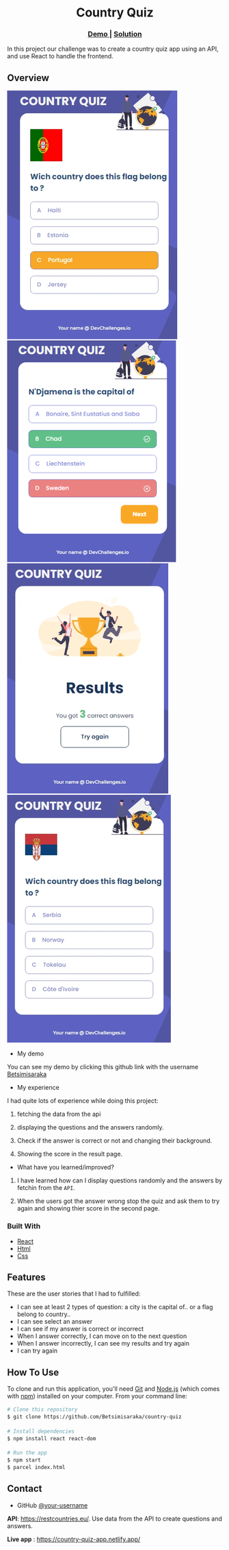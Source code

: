 <h1 align="center">Country Quiz</h1>

<div align="center">
  <h3>
    <a href="https://github.com/Betsimisaraka/country-quiz">
      Demo
    </a>
    <span> | </span>
    <a href="https://country-quiz-betsimisaraka.netlify.app/">
      Solution
    </a>
  </h3>
</div>

In this project our challenge was to create a country quiz app using an API, and use React to handle the frontend.

## Overview

![screenshot](./assets/hover.webp)
![screenshot](./assets/wrong.png)
![screenshot](./assets/result.webp)
![screenshot](./assets/page.webp)

-   My demo

You can see my demo by clicking this github link with the username [Betsimisaraka](https://github.com/Betsimisaraka/country-quiz)

- My experience

I had quite lots of experience while doing this project: 

1. fetching the data from the api

1. displaying the questions and the answers randomly.

1. Check if the answer is correct or not and changing their background.

1. Showing the score in the result page.

-   What have you learned/improved?

1. I have learned how can I display questions randomly and the answers by fetchin from the `API`.

1. When the users got the answer wrong stop the quiz and ask them to try again and showing thier score in the second page.


### Built With

-   [React](https://reactjs.org/)
-   [Html](https://html.org/)
-   [Css](https://css.org)

## Features

These are the user stories that I had to fulfilled:
- I can see at least 2 types of question: a city is the capital of.. or a flag belong to country..
- I can see select an answer
- I can see if my answer is correct or incorrect
- When I answer correctly, I can move on to the next question
- When I answer incorrectly, I can see my results and try again
- I can try again

## How To Use

<!-- Example: -->

To clone and run this application, you'll need [Git](https://git-scm.com) and [Node.js](https://nodejs.org/en/download/) (which comes with [npm](http://npmjs.com)) installed on your computer. From your command line:

```bash
# Clone this repository
$ git clone https://github.com/Betsimisaraka/country-quiz

# Install dependencies
$ npm install react react-dom

# Run the app
$ npm start
$ parcel index.html
```


## Contact

-   GitHub [@your-username](https://{github.com/Betsimisaraka})

**API**: https://restcountries.eu/. Use data from the API to create questions and answers.

**Live app** : https://country-quiz-app.netlify.app/




